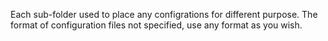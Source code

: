 Each sub-folder used to place any configrations for different purpose.
The format of configuration files not specified, use any format as you wish.